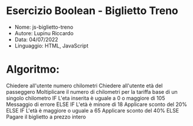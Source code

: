 # Esercizio Boolean - Biglietto Treno

* Nome: js-biglietto-treno
* Autore: Lupinu Riccardo
* Data: 04/07/2022
* Linguaggio: HTML, JavaScript

# Algoritmo:

Chiedere all'utente numero chilometri
Chiedere all'utente età del passeggero
Moltiplicare il numero di chilometri per la tariffa base di un singolo chilometro
IF L'eta inserita è uguale a 0 o maggiore di 105 
    Messaggio di errore
ELSE IF L'età è minore di 18
    Applicare sconto del 20%
ELSE IF L'età è maggiore o uguale a 65
    Applicare sconto del 40%
ELSE
    Pagare il biglietto a prezzo intero